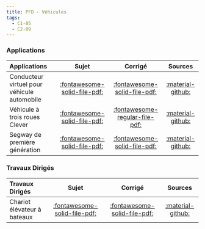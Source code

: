 ```yaml
---
title: PFD - Véhicules 
tags:
  - C1-05
  - C2-09
---
```


[comment]: <> (Généré automatiquement par ALL_PDF/make_markdown.py, creation_fichiers_activites)


### Applications 
 
| Applications | Sujet | Corrigé | Sources  | 
| :-------------- | :---: | :-----: | :------: | 
| Conducteur virtuel pour véhicule automobile | [:fontawesome-solid-file-pdf:](https://xpessoles-cpge.fr/pdf/Cy_04_02_Application_02_Vehicule_Sujet.pdf) | [:fontawesome-solid-file-pdf:](https://xpessoles-cpge.fr/pdf/Cy_04_02_Application_02_Vehicule_Corrige.pdf) | [:material-github:](https://github.com/xpessoles/PSI_Cy_04_ModelisationDynamique/tree/main/Chapitre_02_TorseursCinetiquesDynamiques/Cy_04_02_Application_02_Vehicule) | 
| Véhicule à trois roues Clever | [:fontawesome-solid-file-pdf:](https://xpessoles-cpge.fr/pdf/Cy_04_03_PFD_Veh_App_02_Clever_Sujet.pdf) | [:fontawesome-regular-file-pdf:](https://xpessoles-cpge.fr/pdf/Cy_04_03_PFD_Veh_App_02_Clever_Corrige.pdf) | [:material-github:](https://github.com/xpessoles/PSI_Cy_04_ModelisationDynamique/tree/main/Chapitre_03_Methodologie/PFD_Vehicules/Cy_04_03_PFD_Veh_App_02_Clever) | 
| Segway de première génération | [:fontawesome-solid-file-pdf:](https://xpessoles-cpge.fr/pdf/Cy_04_03_PFD_Veh_TD_01_Segway_Sujet.pdf) | [:fontawesome-solid-file-pdf:](https://xpessoles-cpge.fr/pdf/Cy_04_03_PFD_Veh_TD_01_Segway_Corrige.pdf) | [:material-github:](https://github.com/xpessoles/PSI_Cy_04_ModelisationDynamique/tree/main/Chapitre_03_Methodologie/PFD_Vehicules/Cy_04_03_PFD_Veh_TD_01_Segway) | 

### Travaux Dirigés 
 
| Travaux Dirigés | Sujet | Corrigé | Sources  | 
| :-------------- | :---: | :-----: | :------: | 
| Chariot élévateur à bateaux | [:fontawesome-solid-file-pdf:](https://xpessoles-cpge.fr/pdf/Cy_04_03_PFD_Veh_App_01_AscBateau_Sujet.pdf) | [:fontawesome-solid-file-pdf:](https://xpessoles-cpge.fr/pdf/Cy_04_03_PFD_Veh_App_01_AscBateau_Corrige.pdf) | [:material-github:](https://github.com/xpessoles/PSI_Cy_04_ModelisationDynamique/tree/main/Chapitre_03_Methodologie/PFD_Vehicules/Cy_04_03_PFD_Veh_App_01_AscBateau) | 



